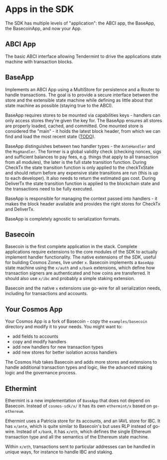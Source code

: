# Apps in the SDK

The SDK has multiple levels of "application": the ABCI app, the BaseApp, the BasecoinApp, and now your App.

## ABCI App

The basic ABCI interface allowing Tendermint to drive the applications state machine with transaction blocks.

## BaseApp

Implements an ABCI App using a MultiStore for persistence and a Router to handle transactions.
The goal is to provide a secure interface between the store and the extensible state machine
while defining as little about that state machine as possible (staying true to the ABCI).

BaseApp requires stores to be mounted via capabilities keys - handlers can only access
stores they're given the key for. The BaseApp ensures all stores are properly loaded, cached, and committed.
One mounted store is considered the "main" - it holds the latest block header, from which we can find and load the 
most recent state ([TODO](https://github.com/cosmos/cosmos-sdk/issues/522)).

BaseApp distinguishes between two handler types - the `AnteHandler` and the `MsgHandler`.
The former is a global validity check (checking nonces, sigs and sufficient balances to pay fees, 
e.g. things that apply to all transaction from all modules), the later is the full state transition function. 
During CheckTx the state transition function is only applied to the checkTxState and should return
before any expensive state transitions are run (this is up to each developer). It also needs to return the estimated
gas cost. 
During DeliverTx the state transition function is applied to the blockchain state and the transactions
need to be fully executed.

BaseApp is responsible for managing the context passed into handlers - 
it makes the block header available and provides the right stores for CheckTx and DeliverTx.

BaseApp is completely agnostic to serialization formats.

## Basecoin

Basecoin is the first complete application in the stack.
Complete applications require extensions to the core modules of the SDK to actually implement handler functionality.
The native extensions of the SDK, useful for building Cosmos Zones, live under `x`.
Basecoin implements a `BaseApp` state machine using the `x/auth` and `x/bank` extensions,
which define how transaction signers are authenticated and how coins are transferred.
It should also use `x/ibc` and probably a simple staking extension.

Basecoin and the native `x` extensions use go-wire for all serialization needs,
including for transactions and accounts.

## Your Cosmos App

Your Cosmos App is a fork of Basecoin - copy the `examples/basecoin` directory and modify it to your needs.
You might want to:

- add fields to accounts 
- copy and modify handlers 
- add new handlers for new transaction types
- add new stores for better isolation across handlers

The Cosmos Hub takes Basecoin and adds more stores and extensions to handle additional
transaction types and logic, like the advanced staking logic and the governance process.

## Ethermint

Ethermint is a new implementation of `BaseApp` that does not depend on Basecoin.
Instead of `cosmos-sdk/x/` it has its own `ethermint/x` based on `go-ethereum`.

Ethermint uses a Patricia store for its accounts, and an IAVL store for IBC.
It has `x/ante`, which is quite similar to Basecoin's but uses RLP instead of go-wire.
Instead of `x/bank`, it has `x/eth`, which defines the single Ethereum transaction type
and all the semantics of the Ethereum state machine.

Within `x/eth`, transactions sent to particular addresses can be handled in unique ways, 
for instance to handle IBC and staking.
